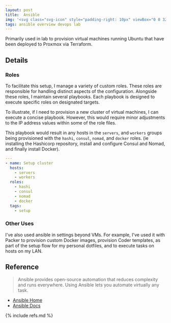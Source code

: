 ```yaml
---
layout: post
title:  Ansible
img: '<svg class="svg-icon" style="padding-right: 10px" viewBox="0 0 32 32" xmlns="http://www.w3.org/2000/svg"><path d="M14.156 15.297l6.25 4.927-4.141-10.214zM16 0c-8.839 0-16 7.161-16 16s7.161 16 16 16c8.839 0 16-7.161 16-16s-7.161-16-16-16zM23.729 23.073c-0.016 0.63-0.536 1.125-1.167 1.109-0.313 0-0.552-0.12-0.885-0.391l-8.255-6.667-2.771 6.938h-2.396l6.995-16.807c0.167-0.422 0.568-0.693 1.021-0.677 0.432-0.016 0.839 0.25 0.99 0.677l6.365 15.323c0.057 0.151 0.104 0.313 0.104 0.464 0 0.010 0 0.010 0 0.031z"/></svg>'
tags: ansible overview devops lab
---
```


Primarily used in lab to provision virtual machines running Ubuntu that have been deployed to Proxmox via Terraform.

## Details

### Roles

To facilitate this setup, I manage a variety of custom roles. These roles are responsible for handling distinct aspects of the configuration. Alongside these roles, I maintain several playbooks. Each playbook is designed to execute specific roles on designated targets.

To illustrate, if I need to provision a new cluster of virtual machines, I can execute a concise playbook. However, this would require minor adjustments to the IP address values within some of the role files.

This playbook would result in any hosts in the `servers`, and `workers` groups
being provisioned with the `hashi`, `consul`, `nomad`, and `docker` roles. (ie 
installing the Hashicorp repository, install and configure Consul and Nomad, and finally install Docker).

```yml
---
- name: Setup cluster
  hosts:
    - servers
    - workers
  roles:
    - hashi
    - consul
    - nomad
    - docker
  tags:
    - setup
```

### Other Uses

I've also used ansible in settings beyond VMs. For example, I've used it with Packer to provision custom Docker images, provision Coder templates, as part of the setup flow for my personal dotfiles, and to execute tasks on hosts on my LAN.

## Reference

>Ansible provides open-source automation that reduces complexity and runs everywhere. Using Ansible lets you automate virtually any task.

- [Ansible Home](https://www.ansible.com/)
- [Ansible Docs](https://docs.ansible.com/ansible/latest/index.html)

{% include refs.md %}